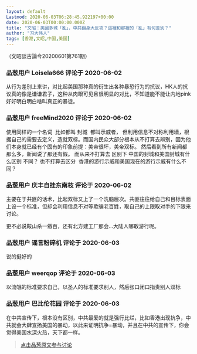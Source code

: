 ```yaml
---
layout: default
Lastmod: 2020-06-03T06:28:45.922197+00:00
date: 2020-06-03T00:00:00.000Z
title: "文昭：美國多城「亂」，中共翻身大反攻？這裡和那裡的「亂」有何差別？"
author: "习大伟人"
tags: [香港,文昭,中国,美国]
---
```


（文昭談古論今20200601第761期）

            
### 品葱用户 **Loisela666** 评论于 2020-06-02
        
从行为差别上来讲，对比起美国那种真的衍生出各种暴恐行为的抗议，HK人的抗议真的像是谦谦君子，这种从肉眼可见且很明显的对比，不知道能不能让内地pink好好明白明白啥叫真正的暴徒。
        


            
### 品葱用户 **freeMind2020** 评论于 2020-06-02
        
使用同样的一个名词  比如都叫 封城  都叫示威者， 但利用信息不对称利用墙，根据自己的需要去定义，造就双标。而国内民众大部分根本从不打算去辨别，因为他们本身就已经有个固有的印象前提：美帝很坏，美帝双标。 然后看到所有新闻都那么多，新闻说了那还有假。 而从来不打算去 区别下 中国的封城和美国封城有什么区别 不同？ 也不打算去区分  香港的游行示威和美国现在的游行示威有什么不同？
        


            
### 品葱用户 **庆丰自挂东南枝** 评论于 2020-06-02
        
主要在于共匪的话术，比起双标又上了一个洗脑层次。共匪往往给自己和目标表面上设一个标准，但却会利用信息不对等欺骗老百姓，取自己的上限取对手的下限来讨论。  
  
更不必说鞍山杀一儆百，还有北方建工厂那会...大陆人哪敢游行呢。
        


            
### 品葱用户 **谣言粉碎机** 评论于 2020-06-03
        
说的挺好的
        


            
### 品葱用户 **weerqop** 评论于 2020-06-03
        
以流氓的标准要求自己，以圣人的标准要求别人，然后张口闭口指责别人双标
        


            
### 品葱用户 **巴比伦花园** 评论于 2020-06-03
        
在中共宣传下，根本没有区别，中共最爱的就是强行比烂，比如香港出现抗争，中共就会大肆宣扬美国的暴动，以此来证明抗争=暴动，并且在中共的宣传下，你会觉得美国水深火热，天下都一样。
        






> [点击品葱原文参与讨论](https://pincong.rocks/video/id-2239__sort_key-agree_count__sort-DESC)

